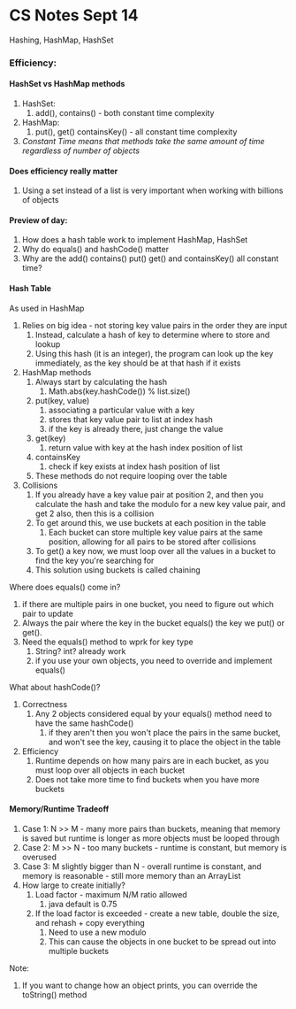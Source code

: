 # CS Notes Sept 14

Hashing, HashMap, HashSet

### Efficiency:

#### HashSet vs HashMap methods

1. HashSet:
   1. add(), contains() - both constant time complexity
2. HashMap:
   1. put(), get() containsKey() - all constant time complexity
3. *Constant Time means that methods take the same amount of time regardless of number of objects*

#### Does efficiency really matter

1. Using a set instead of a list is very important when working with billions of objects

#### Preview of day:

1. How does a hash table work to implement HashMap, HashSet
2. Why do equals() and hashCode() matter
3. Why are the add() contains() put() get() and containsKey() all constant time?

#### Hash Table

As used in HashMap

1. Relies on big idea - not storing key value pairs in the order they are input
   1. Instead, calculate a hash of key to determine where to store and lookup
   2. Using this hash (it is an integer), the program can look up the key immediately, as the key should be at that hash if it exists
2. HashMap methods
   1. Always start by calculating the hash
      1. Math.abs(key.hashCode()) % list.size()
   2. put(key, value)
      1. associating a particular value with a key
      2. stores that key value pair to list at index hash
      3. if the key is already there, just change the value
   3. get(key)
      1. return value with key at the hash index position of list
   4. containsKey
      1. check if key exists at index hash position of list
   5. These methods do not require looping over the table
3. Collisions
   1. If you already have a key value pair at position 2, and then you calculate the hash and take the modulo for a new key value pair, and get 2 also, then this is a collision
   2. To get around this, we use buckets at each position in the table
      1. Each bucket can store multiple key value pairs at the same position, allowing for all pairs to be stored after collisions
   3. To get() a key now, we must loop over all the values in a bucket to find the key you're searching for
   4. This solution using buckets is called chaining

Where does equals() come in?

1. if there are multiple pairs in one bucket, you need to figure out which pair to update
2. Always the pair where the key in the bucket equals() the key we put() or get().
3. Need the equals() method to wprk for key type
   1. String? int? already work
   2. if you use your own objects, you need to override and implement equals()

What about hashCode()?

1. Correctness
   1. Any 2 objects considered equal by your equals() method need to have the same hashCode()
      1. if they aren't then you won't place the pairs in the same bucket, and won't see the key, causing it to place the object in the table
2. Efficiency
   1. Runtime depends on how many pairs are in each bucket, as you must loop over all objects in each bucket
   2. Does not take more time to find buckets when you have more buckets

#### Memory/Runtime Tradeoff

1. Case 1: N >> M - many more pairs than buckets, meaning that memory is saved but runtime is longer as more objects must be looped through
2. Case 2: M >> N - too many buckets - runtime is constant, but memory is overused
3. Case 3: M slightly bigger than N - overall runtime is constant, and memory is reasonable - still more memory than an ArrayList
4. How large to create initially?
   1. Load factor - maximum N/M ratio allowed
      1. java default is 0.75
   2. If the load factor is exceeded - create a new table, double the size, and rehash + copy everything
      1. Need to use a new modulo
      2. This can cause the objects in one bucket to be spread out into multiple buckets

Note:

1. If you want to change how an object prints, you can override the toString() method



